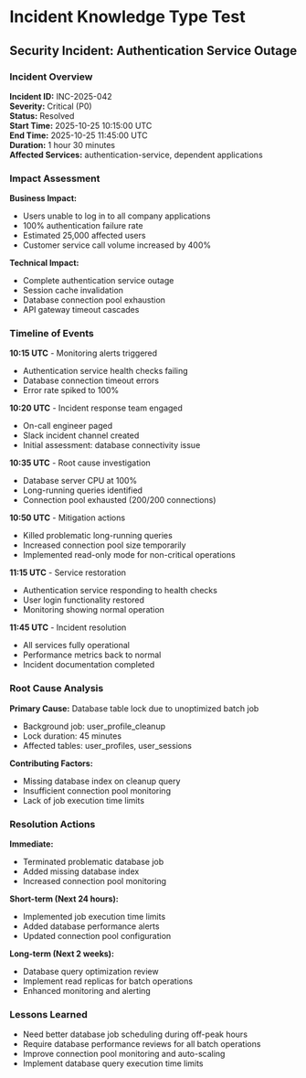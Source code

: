# Incident Knowledge Type Test

## Security Incident: Authentication Service Outage

### Incident Overview
**Incident ID:** INC-2025-042  
**Severity:** Critical (P0)  
**Status:** Resolved  
**Start Time:** 2025-10-25 10:15:00 UTC  
**End Time:** 2025-10-25 11:45:00 UTC  
**Duration:** 1 hour 30 minutes  
**Affected Services:** authentication-service, dependent applications

### Impact Assessment
**Business Impact:**
- Users unable to log in to all company applications
- 100% authentication failure rate
- Estimated 25,000 affected users
- Customer service call volume increased by 400%

**Technical Impact:**
- Complete authentication service outage
- Session cache invalidation
- Database connection pool exhaustion
- API gateway timeout cascades

### Timeline of Events

**10:15 UTC** - Monitoring alerts triggered
- Authentication service health checks failing
- Database connection timeout errors
- Error rate spiked to 100%

**10:20 UTC** - Incident response team engaged
- On-call engineer paged
- Slack incident channel created
- Initial assessment: database connectivity issue

**10:35 UTC** - Root cause investigation
- Database server CPU at 100%
- Long-running queries identified
- Connection pool exhausted (200/200 connections)

**10:50 UTC** - Mitigation actions
- Killed problematic long-running queries
- Increased connection pool size temporarily
- Implemented read-only mode for non-critical operations

**11:15 UTC** - Service restoration
- Authentication service responding to health checks
- User login functionality restored
- Monitoring showing normal operation

**11:45 UTC** - Incident resolution
- All services fully operational
- Performance metrics back to normal
- Incident documentation completed

### Root Cause Analysis
**Primary Cause:** Database table lock due to unoptimized batch job
- Background job: user_profile_cleanup
- Lock duration: 45 minutes
- Affected tables: user_profiles, user_sessions

**Contributing Factors:**
- Missing database index on cleanup query
- Insufficient connection pool monitoring
- Lack of job execution time limits

### Resolution Actions
**Immediate:**
- Terminated problematic database job
- Added missing database index
- Increased connection pool monitoring

**Short-term (Next 24 hours):**
- Implemented job execution time limits
- Added database performance alerts
- Updated connection pool configuration

**Long-term (Next 2 weeks):**
- Database query optimization review
- Implement read replicas for batch operations
- Enhanced monitoring and alerting

### Lessons Learned
- Need better database job scheduling during off-peak hours
- Require database performance reviews for all batch operations
- Improve connection pool monitoring and auto-scaling
- Implement database query execution time limits